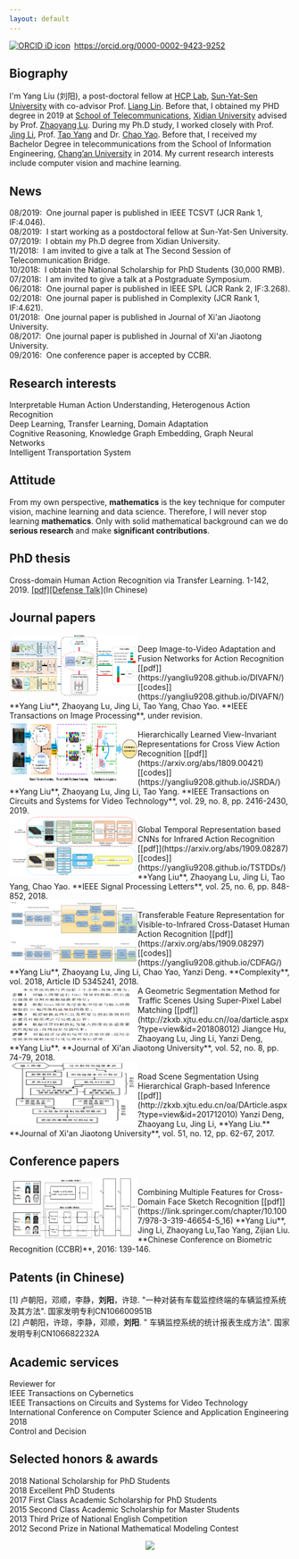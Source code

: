 ```yaml
---
layout: default
---
```

<div itemscope itemtype="https://schema.org/Person"><a itemprop="sameAs" content="https://orcid.org/0000-0002-9423-9252" href="https://orcid.org/0000-0002-9423-9252" target="orcid.widget" rel="noopener noreferrer" style="vertical-align:top;"><img src="https://orcid.org/sites/default/files/images/orcid_16x16.png" style="width:1em;margin-right:.5em;" alt="ORCID iD icon">https://orcid.org/0000-0002-9423-9252</a></div>   

## Biography
I'm Yang Liu (刘阳), a post-doctoral fellow at [HCP Lab](http://www.sysu-hcp.net/home/), [Sun-Yat-Sen University](http://www.sysu.edu.cn/) with co-advisor Prof. [Liang Lin](http://www.linliang.net/). Before that, I obtained my PHD degree in 2019 at [School of Telecommunications](http://ste.xidian.edu.cn/), [Xidian University](https://www.xidian.edu.cn/) advised by Prof. [Zhaoyang Lu](http://web.xidian.edu.cn/zhylu/). During my Ph.D study, I worked closely with Prof. [Jing Li](https://web.xidian.edu.cn/jingli/), Prof. [Tao Yang](http://teacher.nwpu.edu.cn/taoyang.html) and Dr. [Chao Yao](https://scholar.google.com/citations?user=n6w02qoAAAAJ&hl=en). Before that, I received my Bachelor Degree in telecommunications from the School of Information Engineering, [Chang’an University](http://www.chd.edu.cn/) in 2014. My current research interests include computer vision and machine learning.  

## News
08/2019:&nbsp;   One journal paper is published in IEEE TCSVT (JCR Rank 1, IF:4.046).   
08/2019:&nbsp;   I start working as a postdoctoral fellow at Sun-Yat-Sen University.       
07/2019:&nbsp;   I obtain my Ph.D degree from Xidian University.   
11/2018:&nbsp;   I am invited to give a talk at The Second Session of Telecommunication Bridge.  
10/2018:&nbsp;   I obtain the National Scholarship for PhD Students (30,000 RMB).    
07/2018:&nbsp;   I am invited to give a talk at a Postgraduate Symposium.   
06/2018:&nbsp;   One journal paper is published in IEEE SPL (JCR Rank 2, IF:3.268).  
02/2018:&nbsp;   One journal paper is published in Complexity (JCR Rank 1, IF:4.621).   
01/2018:&nbsp;   One journal paper is published in Journal of Xi'an Jiaotong University.  
08/2017:&nbsp;   One journal paper is published in Journal of Xi'an Jiaotong University.  
09/2016:&nbsp;   One conference paper is accepted by CCBR.  

## Research interests
Interpretable Human Action Understanding, Heterogenous Action Recognition  
Deep Learning, Transfer Learning, Domain Adaptation  
Cognitive Reasoning, Knowledge Graph Embedding, Graph Neural Networks  
Intelligent Transportation System  

## Attitude
From my own perspective, **mathematics** is the key technique for computer vision, machine learning and data science. Therefore, I will never stop learning **mathematics**. Only with solid mathematical background can we do **serious research** and make **significant contributions**.   

## PhD thesis  
Cross-domain Human Action Recognition via Transfer Learning. 1-142, 2019. [[pdf]]((https://yangliu9208.github.io/home/))[[Defense Talk]]((https://yangliu9208.github.io/home/))(In Chinese)  

## Journal papers  
<div align="left">
          <a>
            <img border="0" src="./TIP.png" align="left" width="230" height="110">
          </a> 
</div>
Deep Image-to-Video Adaptation and Fusion Networks for Action Recognition  [[pdf]](https://yangliu9208.github.io/DIVAFN/)[[codes]](https://yangliu9208.github.io/DIVAFN/)          
**Yang Liu**, Zhaoyang Lu, Jing Li, Tao Yang, Chao Yao.    
**IEEE Transactions on Image Processing**, under revision.   


<div align="left">
          <a>
            <img border="0" src="./TCSVT.png" align="left" width="230" height="110">
          </a> 
</div>
Hierarchically Learned View-Invariant Representations for Cross View Action Recognition  [[pdf]](https://arxiv.org/abs/1809.00421)[[codes]](https://yangliu9208.github.io/JSRDA/)   
**Yang Liu**, Zhaoyang Lu, Jing Li, Tao Yang.  
**IEEE Transactions on Circuits and Systems for Video Technology**, vol. 29, no. 8, pp. 2416-2430, 2019.   


<div align="left">
          <a>
            <img border="0" src="./SPL.png" align="left" width="230" height="110">
          </a> 
</div>
Global Temporal Representation based CNNs for Infrared Action Recognition  [[pdf]](https://arxiv.org/abs/1909.08287)[[codes]](https://yangliu9208.github.io/TSTDDs/)    
**Yang Liu**, Zhaoyang Lu, Jing Li, Tao Yang, Chao Yao.   
**IEEE Signal Processing Letters**, vol. 25, no. 6, pp. 848-852, 2018.   


<div align="left">
          <a>
            <img border="0" src="./Complexity.png" align="left" width="230" height="110">
          </a> 
</div>
Transferable Feature Representation for Visible-to-Infrared Cross-Dataset Human Action Recognition  [[pdf]](https://arxiv.org/abs/1909.08297)[[codes]](https://yangliu9208.github.io/CDFAG/)     
**Yang Liu**, Zhaoyang Lu, Jing Li, Chao Yao, Yanzi Deng.  
**Complexity**, vol. 2018, Article ID 5345241, 2018.    


<div align="left">
          <a>
            <img border="0" src="./XJT1.png" align="left" width="230" height="100">
          </a> 
</div>
A Geometric Segmentation Method for Traffic Scenes Using Super-Pixel Label Matching  [[pdf]](http://zkxb.xjtu.edu.cn//oa/darticle.aspx?type=view&id=201808012)     
Jiangce Hu, Zhaoyang Lu, Jing Li, Yanzi Deng, **Yang Liu**.  
**Journal of Xi'an Jiaotong University**, vol. 52, no. 8, pp. 74-79, 2018.  


<div align="left">
          <a>
            <img border="0" src="./XJT2.png" align="left" width="230" height="110">
          </a> 
</div>
Road Scene Segmentation Using Hierarchical Graph-based Inference  [[pdf]](http://zkxb.xjtu.edu.cn/oa/DArticle.aspx?type=view&id=201712010)     
Yanzi Deng, Zhaoyang Lu, Jing Li, **Yang Liu.**  
**Journal of Xi'an Jiaotong University**, vol. 51, no. 12, pp. 62-67, 2017.  

## Conference papers 
<div align="left">
          <a>
            <img border="0" src="./CCBR.png" align="left" width="230" height="110">
          </a> 
</div>
Combining Multiple Features for Cross-Domain Face Sketch Recognition  [[pdf]](https://link.springer.com/chapter/10.1007/978-3-319-46654-5_16)   
**Yang Liu**, Jing Li, Zhaoyang Lu,Tao Yang, Zijian Liu.  
**Chinese Conference on Biometric Recognition (CCBR)**, 2016: 139-146.   

## Patents (in Chinese) 
[1] 卢朝阳，邓顺，李静，**刘阳**，许琼. "一种对装有车载监控终端的车辆监控系统及其方法". 国家发明专利CN106600951B    
[2] 卢朝阳，许琼，李静，邓顺，**刘阳**. " 车辆监控系统的统计报表生成方法". 国家发明专利CN106682232A  

## Academic services 
Reviewer for   
IEEE Transactions on Cybernetics  
IEEE Transactions on Circuits and Systems for Video Technology  
International Conference on Computer Science and Application Engineering 2018  
Control and Decision  

## Selected honors & awards  
2018 National Scholarship for PhD Students  
2018 Excellent PhD Students      
2017 First Class Academic Scholarship for PhD Students  
2015 Second Class Academic Scholarship for Master Students   
2013 Third Prize of National English Competition   
2012 Second Prize in National Mathematical Modeling Contest

<div align="center">
<a href="https://clustrmaps.com/site/1afab"  title="Visit tracker"><img src="//www.clustrmaps.com/map_v2.png?d=4gcumkWOGcGMkP7mPeNRWlKjBOWOoFnp4f3NrPlhG8U&cl=ffffff" /></a>
</div> 
